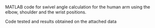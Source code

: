 MATLAB code for swivel angle calculation for the human arm using the elbow, shoulder and the wrist positions.

Code tested and results obtained on the attached data
